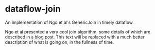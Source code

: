 # dataflow-join
An implementation of Ngo et al's GenericJoin in timely dataflow.

Ngo et al presented a very cool join algorithm, some details of which are described in [a blog post](http://www.frankmcsherry.org/dataflow/relational/join/2015/04/11/genericjoin.html). This text will be replaced with a much better description of what is going on, in the fullness of time.
